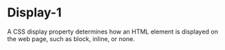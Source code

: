 # Display-1
A CSS display property determines how an HTML element is displayed on the web page, such as block, inline, or none.
